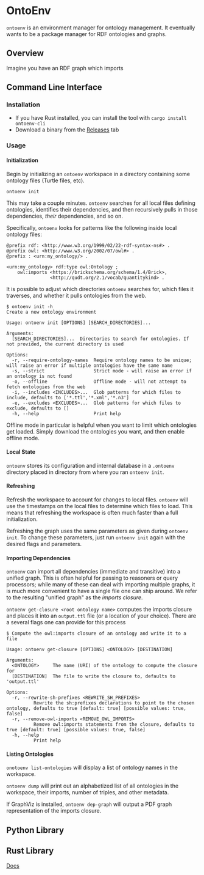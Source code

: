 # OntoEnv

`ontoenv` is an environment manager for ontology management. It eventually wants to be a package manager for RDF ontologies and graphs.

## Overview

Imagine you have an RDF graph which imports 

## Command Line Interface

### Installation

- If you have Rust installed, you can install the tool with `cargo install ontoenv-cli`
- Download a binary from the [Releases](https://github.com/gtfierro/ontoenv-rs/releases) tab

### Usage

#### Initialization

Begin by initializing an `ontoenv` workspace in a directory containing some ontology files (Turtle files, etc).

```
ontoenv init
```

This may take a couple minutes. `ontoenv` searches for all local files defining ontologies, identifies their dependencies, and then recursively pulls in those dependencies, *their* dependencies, and so on.

Specifically, `ontoenv` looks for patterns like the following inside local ontology files:

```ttl
@prefix rdf: <http://www.w3.org/1999/02/22-rdf-syntax-ns#> .
@prefix owl: <http://www.w3.org/2002/07/owl#> .
@prefix : <urn:my_ontology/> .

<urn:my_ontology> rdf:type owl:Ontology ;
    owl:imports <https://brickschema.org/schema/1.4/Brick>,
                <http://qudt.org/2.1/vocab/quantitykind> .
```

It is possible to adjust which directories `ontoenv` searches for, which files it traverses, and whether it pulls ontologies from the web.

```
$ ontoenv init -h
Create a new ontology environment

Usage: ontoenv init [OPTIONS] [SEARCH_DIRECTORIES]...

Arguments:
  [SEARCH_DIRECTORIES]...  Directories to search for ontologies. If not provided, the current directory is used

Options:
  -r, --require-ontology-names  Require ontology names to be unique; will raise an error if multiple ontologies have the same name
  -s, --strict                  Strict mode - will raise an error if an ontology is not found
  -o, --offline                 Offline mode - will not attempt to fetch ontologies from the web
  -i, --includes <INCLUDES>...  Glob patterns for which files to include, defaults to ['*.ttl','*.xml','*.n3']
  -e, --excludes <EXCLUDES>...  Glob patterns for which files to exclude, defaults to []
  -h, --help                    Print help
```

Offline mode in particular is helpful when you want to limit which ontologies get loaded. Simply download the ontologies you want, and then enable offline mode.

#### Local State

`ontoenv` stores its configuration and internal database in a `.ontoenv` directory placed in directory from where you ran `ontoenv init`.

#### Refreshing

Refresh the workspace to account for changes to local files. `ontoenv` will use the timestamps on the local files to determine which files to load. This means that refreshing the workspace is often much faster than a full initialization.

Refreshing the graph uses the same parameters as given during `ontoenv init`.
To change these parameters, just run `ontoenv init` again with the desired flags and parameters.

#### Importing Dependencies

`ontoenv` can import all dependencies (immediate and transitive) into a unified graph.
This is often helpful for passing to reasoners or query processors; while many of these can deal with importing multiple graphs, it is much more convenient to have a single file one can ship around.
We refer to the resulting "unified graph" as the *imports closure*.

`ontoenv get-closure <root ontology name>` computes the imports closure and places it into an `output.ttl` file (or a location of your choice).
There are a several flags one can provide for this process

```
$ Compute the owl:imports closure of an ontology and write it to a file

Usage: ontoenv get-closure [OPTIONS] <ONTOLOGY> [DESTINATION]

Arguments:
  <ONTOLOGY>     The name (URI) of the ontology to compute the closure for
  [DESTINATION]  The file to write the closure to, defaults to 'output.ttl'

Options:
  -r, --rewrite-sh-prefixes <REWRITE_SH_PREFIXES>
          Rewrite the sh:prefixes declarations to point to the chosen ontology, defaults to true [default: true] [possible values: true, false]
  -r, --remove-owl-imports <REMOVE_OWL_IMPORTS>
          Remove owl:imports statements from the closure, defaults to true [default: true] [possible values: true, false]
  -h, --help
          Print help
```

#### Listing Ontologies

`onotoenv list-ontologies` will display a list of ontology names in the workspace.

`ontoenv dump` will print out an alphabetized list of all ontologies in the workspace, their imports, number of triples, and other metadata.

If GraphViz is installed, `ontoenv dep-graph` will output a PDF graph representation of the imports closure.

## Python Library

## Rust Library

[Docs](https://docs.rs/crate/ontoenv)
